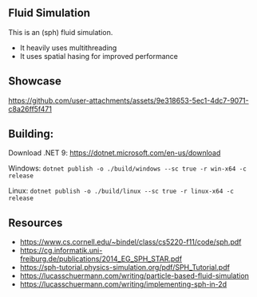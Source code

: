 ## Fluid Simulation
This is an (sph) fluid simulation.
- It heavily uses multithreading
- It uses spatial hasing for improved performance

## Showcase
https://github.com/user-attachments/assets/9e318653-5ec1-4dc7-9071-c8a26ff5f471

## Building:

Download .NET 9: https://dotnet.microsoft.com/en-us/download

Windows: ``dotnet publish -o ./build/windows --sc true -r win-x64 -c release``

Linux: ``dotnet publish -o ./build/linux --sc true -r linux-x64 -c release``

## Resources
- https://www.cs.cornell.edu/~bindel/class/cs5220-f11/code/sph.pdf
- https://cg.informatik.uni-freiburg.de/publications/2014_EG_SPH_STAR.pdf
- https://sph-tutorial.physics-simulation.org/pdf/SPH_Tutorial.pdf
- https://lucasschuermann.com/writing/particle-based-fluid-simulation
- https://lucasschuermann.com/writing/implementing-sph-in-2d

